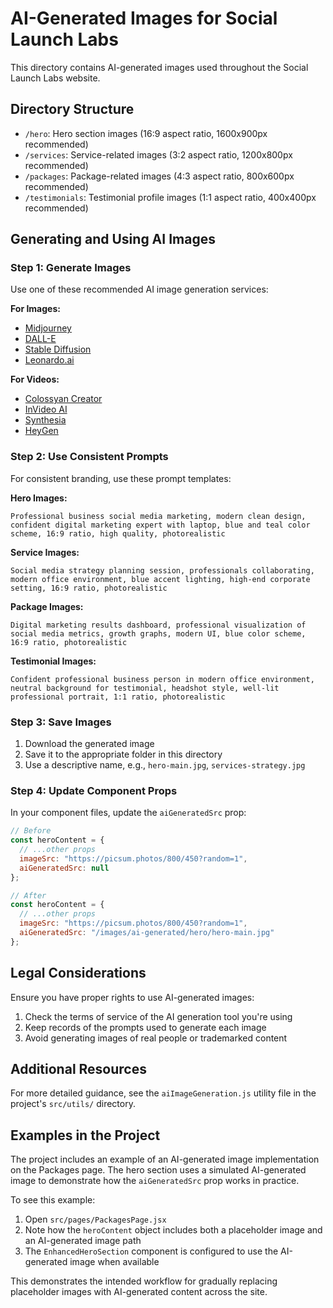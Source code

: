 # AI-Generated Images for Social Launch Labs

This directory contains AI-generated images used throughout the Social Launch Labs website.

## Directory Structure

- `/hero`: Hero section images (16:9 aspect ratio, 1600x900px recommended)
- `/services`: Service-related images (3:2 aspect ratio, 1200x800px recommended)
- `/packages`: Package-related images (4:3 aspect ratio, 800x600px recommended)
- `/testimonials`: Testimonial profile images (1:1 aspect ratio, 400x400px recommended)

## Generating and Using AI Images

### Step 1: Generate Images

Use one of these recommended AI image generation services:

**For Images:**
- [Midjourney](https://www.midjourney.com/)
- [DALL-E](https://openai.com/dall-e/)
- [Stable Diffusion](https://stability.ai/)
- [Leonardo.ai](https://leonardo.ai/)

**For Videos:**
- [Colossyan Creator](https://www.colossyan.com/)
- [InVideo AI](https://invideo.io/make/ai-video-generator/)
- [Synthesia](https://www.synthesia.io/)
- [HeyGen](https://www.heygen.com/)

### Step 2: Use Consistent Prompts

For consistent branding, use these prompt templates:

**Hero Images:**
```
Professional business social media marketing, modern clean design, confident digital marketing expert with laptop, blue and teal color scheme, 16:9 ratio, high quality, photorealistic
```

**Service Images:**
```
Social media strategy planning session, professionals collaborating, modern office environment, blue accent lighting, high-end corporate setting, 16:9 ratio, photorealistic
```

**Package Images:**
```
Digital marketing results dashboard, professional visualization of social media metrics, growth graphs, modern UI, blue color scheme, 16:9 ratio, photorealistic
```

**Testimonial Images:**
```
Confident professional business person in modern office environment, neutral background for testimonial, headshot style, well-lit professional portrait, 1:1 ratio, photorealistic
```

### Step 3: Save Images

1. Download the generated image
2. Save it to the appropriate folder in this directory
3. Use a descriptive name, e.g., `hero-main.jpg`, `services-strategy.jpg`

### Step 4: Update Component Props

In your component files, update the `aiGeneratedSrc` prop:

```jsx
// Before
const heroContent = {
  // ...other props
  imageSrc: "https://picsum.photos/800/450?random=1",
  aiGeneratedSrc: null
};

// After
const heroContent = {
  // ...other props
  imageSrc: "https://picsum.photos/800/450?random=1",
  aiGeneratedSrc: "/images/ai-generated/hero/hero-main.jpg"
};
```

## Legal Considerations

Ensure you have proper rights to use AI-generated images:

1. Check the terms of service of the AI generation tool you're using
2. Keep records of the prompts used to generate each image
3. Avoid generating images of real people or trademarked content

## Additional Resources

For more detailed guidance, see the `aiImageGeneration.js` utility file in the project's `src/utils/` directory.

## Examples in the Project

The project includes an example of an AI-generated image implementation on the Packages page. The hero section uses a simulated AI-generated image to demonstrate how the `aiGeneratedSrc` prop works in practice.

To see this example:
1. Open `src/pages/PackagesPage.jsx`
2. Note how the `heroContent` object includes both a placeholder image and an AI-generated image path
3. The `EnhancedHeroSection` component is configured to use the AI-generated image when available

This demonstrates the intended workflow for gradually replacing placeholder images with AI-generated content across the site. 